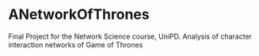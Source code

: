 # ANetworkOfThrones
Final Project for the Network Science course, UniPD. Analysis of character interaction networks of Game of Thrones
